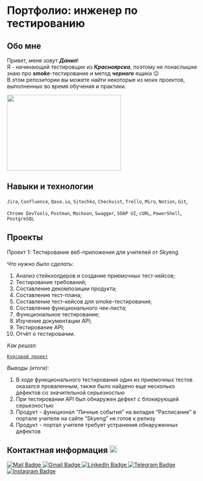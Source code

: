 # Портфолио: инженер по тестированию

## Обо мне 

Привет, меня зовут **<em>Данил</em>**! <br>
Я - начинающий тестировщик из **<em>Красноярска</em>**, поэтому не понаслышке знаю про **<em>smoke</em>**-тестирование и метод **<em>черного</em>** ящика :wink:<br>
В этом репозитории вы можете найти некоторые из моих проектов, выполненных во время обучения и практики. <br>

<div>
  <img src="https://media.giphy.com/media/cNfIqjpCY1zqfaLmd8/giphy.gif" width="300" height="200"/>
</div>

## Навыки и технологии

``Jira``, ``Confluence``, ``Qase.io``, ``Sitechko``, ``Checkvist``, ``Trello``, ``Miro``, ``Notion``, ``Git``,

``Chrome DevTools``, ``Postman``, ``Mockoon``, ``Swagger``, ``SOAP UI``, ``cURL``, ``PowerShell``, ``PostgreSQL``

## Проекты

<p>Проект 1: Тестирование веб-приложения для учителей от Skyeng</p>
<p><em>Что нужно было сделать</em>:</p>
<ol>
  <li>Анализ стейкхолдеров и создание приемочных тест-кейсов;</li>
  <li>Тестирование требований;</li>
  <li>Составление декомпозиции продукта;</li>
  <li>Составление тест-плана;</li>
  <li>Составление тест-кейсов для smoke-тестирования;</li>
  <li>Составление функционального чек-листа;</li>
  <li>Функциональное тестирование;</li>
  <li>Изучение документации API;</li>
  <li>Тестирование API;</li>
  <li>Отчёт о тестировании.</li>
</ol>

<p><em>Как решал</em>:</p>
  
<a href="https://www.notion.so/84a558e56ffa40b3b34605ed59c09921">``Курсовой проект``</a>
 
 <p><em>Выводы (итоги)</em>:</p>
<ol>
  <li>В ходе функционального тестирования один из приемочных тестов оказался проваленным, также было найдено еще несколько дефектов со значительной серьезностью</li>
  <li>При тестировании API был обнаружен дефект с блокирующей серьезностью</li>
  <li>Продукт - функционал “Личные события” на вкладке “Расписание” в портале учителя на сайте “Skyeng” не готов к релизу</li>
  <li>Продукт - портал учителя требует устранения обнаруженных дефектов</li>
</ol>

## Контактная информация <img src="https://user-images.githubusercontent.com/74038190/235294016-6556559a-ed58-4ca6-a4c9-c307cbe0b6b7.gif" width="20" height="20"/>
<div id="badges">
   <a href="danil_stafeychuk_97@mail.ru">
  <img src="https://img.shields.io/badge/mail-blue?logo=mail&logoColor=white" alt="Mail Badge"/>
  </a>
  <a href="danilstafeychuk97@gmail.ru">
  <img src="https://img.shields.io/badge/mail-white?logo=gmail&logoColor=red" alt="Gmail Badge"/>
  </a>
  <a href="https://www.linkedin.com/in/%D0%B4%D0%B0%D0%BD%D0%B8%D0%BB-%D1%81%D1%82%D0%B0%D1%84%D0%B5%D0%B9%D1%87%D1%83%D0%BA-a8b052291/">
  <img src="https://img.shields.io/badge/Linkedln-white?logo=linkedIn&logoColor=blue" alt="LinkedIn Badge"/>
  </a>
  <a href="https://t.me/imdanilandu">
  <img src="https://img.shields.io/badge/Telegram-white?logo=telegram&logoColor=light%20blue" alt="Telegram Badge"/>
  </a>
    <a href="https://instagram.com/imdanilandu?igshid=MmIzYWVlNDQ5Yg==">
  <img src="https://img.shields.io/badge/Instagram-pink?logo=instagram&logoColor=white" alt="Instagram Badge"/>
  </a> 
</div><br>

<img src="https://komarev.com/ghpvc/?username=yimdanilandu&style=flat-square&color=blue" alt=""/>
